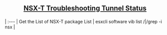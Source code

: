## <p align="center"><ins>NSX-T Troubleshooting Tunnel Status</ins></p>

| :--- |
Get the List of NSX-T package List
| esxcli software vib list /|/grep -i nsx | 